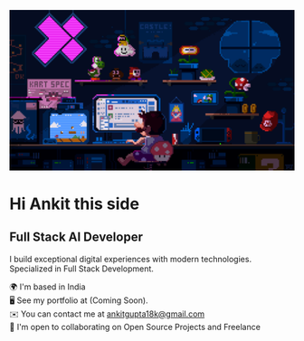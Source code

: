 <p align="center">
  <img src="https://github.com/HackerOSK/HackerOSK/blob/main/225813708-98b745f2-7d22-48cf-9150-083f1b00d6c9.gif?raw=true" alt="GitHub Animation">
</p>

# Hi Ankit this side


## Full Stack AI Developer

I build exceptional digital experiences with modern technologies. Specialized in Full Stack Development.


🌍 I'm based in India  
🖥️ See my portfolio at (Coming Soon).  
✉️ You can contact me at [ankitgupta18k@gmail.com](mailto:ankitgupta18k@gmail.com)  
🤝 I'm open to collaborating on Open Source Projects and Freelance  
